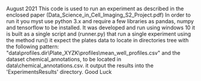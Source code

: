 
August 2021
This code is used to run an experiment as described in the enclosed paper (Data_Science_in_Cell_Imaging_S2_Project.pdf)
In order to run it you myst use python 3.x and require a few libraries as pandas, numpy and tensorflow to be installed.
It was developed and run using windows 10 
it is built as a single script and (runner.py) that run a single experiment using the method run()
it expect the plates data to locate in directories tree with the following pattern: "data\profiles.dir\Plate_XYZK\profiles\mean_well_profiles.csv"
and the dataset chemical_annotations, to be located in data\chemical_annotations.csv.
it output the results into the 'ExperimentsResults' directory.
Good Luck
